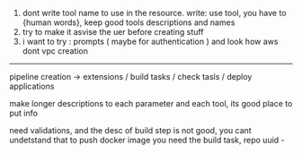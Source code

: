 1. dont write tool name to use in the resource. write: use tool, you have to {human words}, keep good tools descriptions and names
2. try to make it asvise the uer before creating stuff
3. i want to try : prompts ( maybe for authentication ) and look how aws dont vpc creation

---------
pipeline creation -> extensions / build tasks / check tasls / deploy applications


make longer descriptions to each parameter and each tool, its good place to put info


need validations, and the desc of build step is not good, you cant undetstand that to push docker image you need the build task, 
repo uuid -